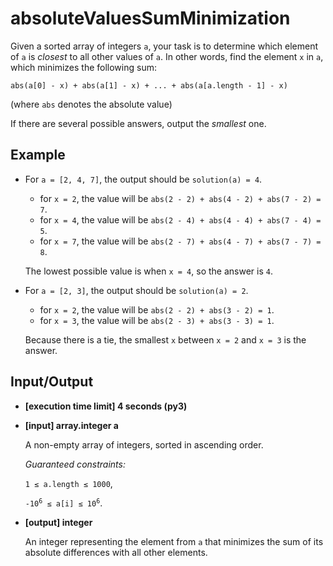 # absoluteValuesSumMinimization

Given a sorted array of integers `a`, your task is to determine which element of `a` is *closest* to all other values of `a`. In other words, find the element `x` in `a`, which minimizes the following sum:

`abs(a[0] - x) + abs(a[1] - x) + ... + abs(a[a.length - 1] - x)`

(where `abs` denotes the absolute value)

If there are several possible answers, output the *smallest* one.

## Example

- For `a = [2, 4, 7]`, the output should be `solution(a) = 4`.

    - for `x = 2`, the value will be `abs(2 - 2) + abs(4 - 2) + abs(7 - 2) = 7`.
    - for `x = 4`, the value will be `abs(2 - 4) + abs(4 - 4) + abs(7 - 4) = 5`.
    - for `x = 7`, the value will be `abs(2 - 7) + abs(4 - 7) + abs(7 - 7) = 8`.

    The lowest possible value is when `x = 4`, so the answer is `4`.

- For `a = [2, 3]`, the output should be `solution(a) = 2`.

    - for `x = 2`, the value will be `abs(2 - 2) + abs(3 - 2) = 1`.
    - for `x = 3`, the value will be `abs(2 - 3) + abs(3 - 3) = 1`.

    Because there is a tie, the smallest `x` between `x = 2` and `x = 3` is the answer.

## Input/Output

- **[execution time limit] 4 seconds (py3)**

- **[input] array.integer a**

	A non-empty array of integers, sorted in ascending order.

	*Guaranteed constraints:*

	`1 ≤ a.length ≤ 1000`,

	<code>-10<sup>6</sup> ≤ a[i] ≤ 10<sup>6</sup></code>.

- **[output] integer**

	An integer representing the element from `a` that minimizes the sum of its absolute differences with all other elements.
